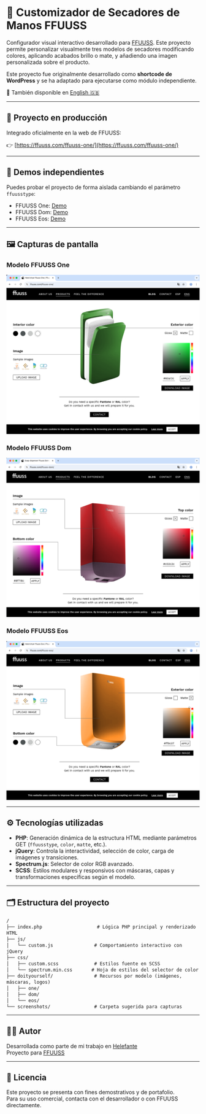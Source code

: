 # 💨 Customizador de Secadores de Manos FFUUSS

Configurador visual interactivo desarrollado para [FFUUSS](https://ffuuss.com). Este proyecto permite personalizar visualmente tres modelos de secadores modificando colores, aplicando acabados brillo o mate, y añadiendo una imagen personalizada sobre el producto.

Este proyecto fue originalmente desarrollado como **shortcode de WordPress** y se ha adaptado para ejecutarse como módulo independiente.

🔁 También disponible en [English 🇬🇧](README.md)

---

## 🔗 Proyecto en producción

Integrado oficialmente en la web de FFUUSS:

👉 [https://ffuuss.com/ffuuss-one/](https://ffuuss.com/ffuuss-one/)

---

## 🧪 Demos independientes

Puedes probar el proyecto de forma aislada cambiando el parámetro `ffuusstype`:

- FFUUSS One: [Demo](https://zeliuk.xyz/doityourself-handdryer-customizer/?ffuusstype=one)  
- FFUUSS Dom: [Demo](https://zeliuk.xyz/doityourself-handdryer-customizer/?ffuusstype=dom)  
- FFUUSS Eos: [Demo](https://zeliuk.xyz/doityourself-handdryer-customizer/?ffuusstype=eos)

---

## 🖼️ Capturas de pantalla

### Modelo FFUUSS One
![FFUUSS One](screenshots/ffuuss-one.png)

### Modelo FFUUSS Dom
![FFUUSS Dom](screenshots/ffuuss-dom.png)

### Modelo FFUUSS Eos
![FFUUSS Eos](screenshots/ffuuss-eos.png)

---

## ⚙️ Tecnologías utilizadas

- **PHP**: Generación dinámica de la estructura HTML mediante parámetros GET (`ffuusstype`, `color`, `matte`, etc.).
- **jQuery**: Controla la interactividad, selección de color, carga de imágenes y transiciones.
- **Spectrum.js**: Selector de color RGB avanzado.
- **SCSS**: Estilos modulares y responsivos con máscaras, capas y transformaciones específicas según el modelo.

---

## 🗂️ Estructura del proyecto

```plaintext
/
├── index.php                    # Lógica PHP principal y renderizado HTML
├── js/
│   └── custom.js               # Comportamiento interactivo con jQuery
├── css/
│   ├── custom.scss             # Estilos fuente en SCSS
│   └── spectrum.min.css       # Hoja de estilos del selector de color
├── doityourself/               # Recursos por modelo (imágenes, máscaras, logos)
│   ├── one/
│   ├── dom/
│   └── eos/
└── screenshots/                # Carpeta sugerida para capturas
```

---

## 👨‍💻 Autor

Desarrollada como parte de mi trabajo en [Helefante](https://helefante.com)  
Proyecto para [FFUUSS](https://ffuuss.com)

---

## 📄 Licencia

Este proyecto se presenta con fines demostrativos y de portafolio.  
Para su uso comercial, contacta con el desarrollador o con FFUUSS directamente.

